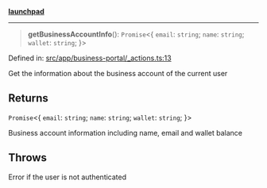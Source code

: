 [**launchpad**](index.md)

***

> **getBusinessAccountInfo**(): `Promise`\<\{ `email`: `string`; `name`: `string`; `wallet`: `string`; \}\>

Defined in: [src/app/business-portal/\_actions.ts:13](https://github.com/victorbratov/launchpad/blob/d1815ef1a573b42ac1f231f3f3d6617bddce6dbe/src/app/business-portal/_actions.ts#L13)

Get the information about the business account of the current user

## Returns

`Promise`\<\{ `email`: `string`; `name`: `string`; `wallet`: `string`; \}\>

Business account information including name, email and wallet balance

## Throws

Error if the user is not authenticated

